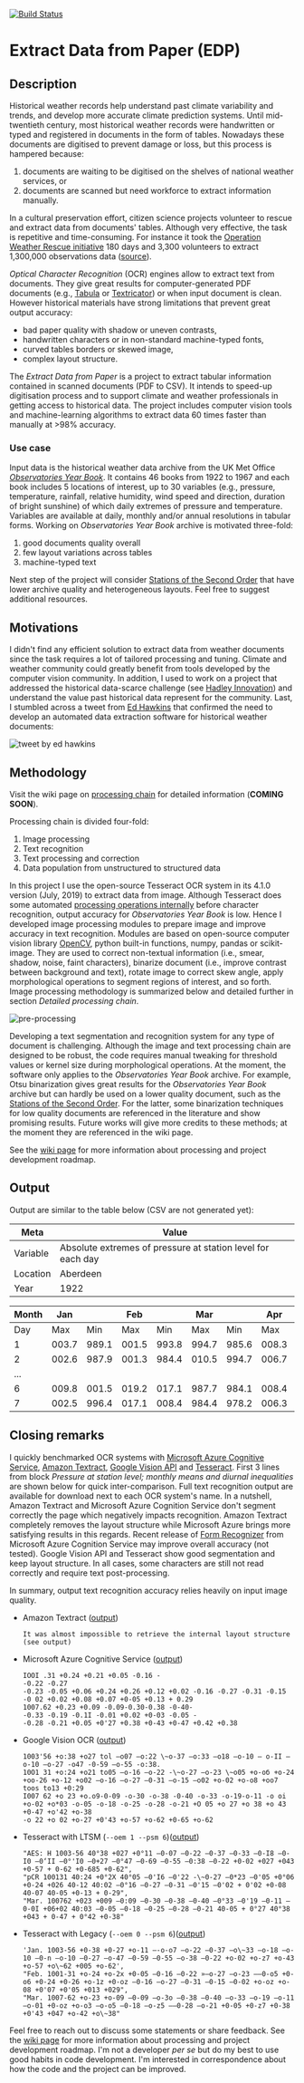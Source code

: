 [![Build Status](https://travis-ci.org/floriancochard/extract-data-from-paper.svg?branch=master)](https://travis-ci.org/floriancochard/extract-data-from-paper)

# Extract Data from Paper (EDP)
## Description


Historical weather records help understand past climate variability and trends, and develop more accurate climate prediction systems. Until mid-twentieth century, most historical weather records were handwritten or typed and registered in documents in the form of tables. Nowadays these documents are digitised to prevent damage or loss, but this process is hampered because:
1. documents are waiting to be digitised on the shelves of national weather services, or
2. documents are scanned but need workforce to extract information manually.

In a cultural preservation effort, citizen science projects volunteer to rescue and extract data from documents' tables. Although very effective, the task is repetitive and time-consuming. For instance it took the [Operation Weather Rescue initiative](https://www.zooniverse.org/projects/edh/weather-rescue) 180 days and 3,300 volunteers to extract 1,300,000 observations data ([source](https://www.zooniverse.org/projects/edh/weather-rescue/stats/?classification=month&comment=month)).

*Optical Character Recognition* (OCR) engines allow to extract text from documents. They give great results for computer-generated PDF documents (e.g., [Tabula](https://tabula.technology/) or [Textricator](https://textricator.mfj.io/)) or when input document is clean. However historical materials have strong limitations that prevent great output accuracy:
- bad paper quality with shadow or uneven contrasts,
- handwritten characters or in non-standard machine-typed fonts,
- curved tables borders or skewed image,
- complex layout structure.

The *Extract Data from Paper* is a project to extract tabular information contained in scanned documents (PDF to CSV). It intends to speed-up digitisation process and to support climate and weather professionals in getting access to historical data. The project includes computer vision tools and machine-learning algorithms to extract data 60 times faster than manually at >98% accuracy.

### Use case
Input data is the historical weather data archive from the UK Met Office *[Observatories Year Book](https://digital.nmla.metoffice.gov.uk/SO_5575296f-0406-49f5-89cb-54cd79486b75/)*. It contains 46 books from 1922 to 1967 and each book includes 5 locations of interest, up to 30 variables (e.g., pressure, temperature, rainfall, relative humidity, wind speed and direction, duration of bright sunshine) of which daily extremes of pressure and temperature. Variables are available at daily, monthly and/or annual resolutions in tabular forms. Working on *Observatories Year Book* archive is motivated three-fold:
1. good documents quality overall
2. few layout variations across tables
3. machine-typed text

Next step of the project will consider [Stations of the Second Order](https://digital.nmla.metoffice.gov.uk/SO_feb1a621-72a3-4501-a6d2-8af1a8abe545/) that have lower archive quality and heterogeneous layouts. Feel free to suggest additional resources.

## Motivations
I didn't find any efficient solution to extract data from weather documents since the task requires a lot of tailored processing and tuning. Climate and weather community could greatly benefit from tools developed by the computer vision community. In addition, I used to work on a project that addressed the historical data-scarce challenge (see [Hadley Innovation](https://hadley-innovation.herokuapp.com/)) and understand the value past historical data represent for the community. Last, I stumbled across a tweet from [Ed Hawkins](https://en.wikipedia.org/wiki/Ed_Hawkins_(scientist)) that confirmed the need to develop an automated data extraction software for historical weather documents:

![tweet by ed hawkins](./docs/png/tweet-ed-500px.png)


## Methodology
Visit the wiki page on [processing chain](https://github.com/floriancochard/extract-data-from-paper/wiki/Processing-chain) for detailed information (**COMING SOON**).

Processing chain is divided four-fold:
1. Image processing
2. Text recognition
3. Text processing and correction
4. Data population from unstructured to structured data

In this project I use the open-source Tesseract OCR system in its 4.1.0 version (July, 2019) to extract data from image. Although Tesseract does some automated [processing operations internally](https://github.com/tesseract-ocr/tesseract/wiki/ImproveQuality) before character recognition, output accuracy for *Observatories Year Book* is low. Hence I developed image processing modules to prepare image and improve accuracy in text recognition. Modules are based on open-source computer vision library [OpenCV](https://opencv.org/), python built-in functions, numpy, pandas or scikit-image. They are used to correct non-textual information (i.e., smear, shadow, noise, faint characters), binarize document (i.e., improve contrast between background and text), rotate image to correct skew angle, apply morphological operations to segment regions of interest, and so forth. Image processing methodology is summarized below and detailed further in section *Detailed processing chain*.

![pre-processing](./docs/png/preprocessing-chain-lr.png)

Developing a text segmentation and recognition system for any type of document is challenging. Although the image and text processing chain are designed to be robust, the code requires manual tweaking for threshold values or kernel size during morphological operations. At the moment, the software only applies to the *Observatories Year Book* archive. For example, Otsu binarization gives great results for the *Observatories Year Book* archive but can hardly be used on a lower quality document, such as the [Stations of the Second Order](https://digital.nmla.metoffice.gov.uk/SO_feb1a621-72a3-4501-a6d2-8af1a8abe545/). For the latter, some binarization techniques for low quality documents are referenced in the literature and show promising results. Future works will give more credits to these methods; at the moment they are referenced in the wiki page.

See the [wiki page](https://github.com/floriancochard/extract-data-from-paper/wiki/Processing-chain) for more information about processing and project development roadmap.

## Output
Output are similar to the table below (CSV are not generated yet):

|Meta|Value
|-|-
|Variable|Absolute extremes of pressure at station level for each day
|Location|Aberdeen
|Year|1922

|Month|Jan|   |Feb|   |Mar|   |Apr|   |May|   |Jun|   |Jul|   |Aug|   |Sep|   |Oct|   |Nov|   |Dec|   |
|-----|---|---|---|---|---|---|---|---|---|---|---|---|---|---|---|---|---|---|---|---|---|---|---|---|
|Day  |Max|Min|Max|Min|Max|Min|Max|Min|Max|Min|Max|Min|Max|Min|Max|Min|Max|Min|Max|Min|Max|Min|Max|Min|
|1|003.7|989.1|001.5|993.8|994.7|985.6|008.3|006.2|008.7|004.3|016.3|014.2|006.2|992.2|000.80|001.6|008.5|001.1|013.2|010.2|996.0|977|014.6|000.5|
|2|002.6|987.9|001.3|984.4|010.5|994.7|006.7|999.7|004.3|001.8|014.4|006.2|994.6|990.1|012.1|008.0|013.6|008.5|010.5|008.1|991.6|986.4|020.1|014.3|
|...
|6|009.8|001.5|019.2|017.1|987.7|984.1|008.4|006.2|017.9|011.4|015.9|014.8|996.0|974.86|012.8|009.5|027.1|020.7|025.4|016.4|991.2|979.3|021.9|010.6|
|7|002.5|996.4|017.1|008.4|984.4|978.2|006.3|002.3|018.8|017.0|015.2|012.7|009.3|992.6|009.8|009.1|028.4|025.9|027.2|025.3|999.4|981.9|021.8|012.3|


## Closing remarks

I quickly benchmarked OCR systems with [Microsoft Azure Cognitive Service](https://azure.microsoft.com/en-us/services/cognitive-services/computer-vision/), [Amazon Textract](https://aws.amazon.com/textract/), [Google Vision API](https://cloud.google.com/vision/docs/ocr) and [Tesseract](https://opensource.google/projects/tesseract). First 3 lines from block *Pressure at station level; monthly means and diurnal inequalities* are shown below for quick inter-comparison. Full text recognition output are available for download next to each OCR system's name. In a nutshell, Amazon Textract and Microsoft Azure Cognition Service don't segment correctly the page which negatively impacts recognition. Amazon Textract completely removes the layout structure while Microsoft Azure brings more satisfying results in this regards. Recent release of [Form Recognizer](https://azure.microsoft.com/en-us/services/cognitive-services/form-recognizer/) from Microsoft Azure Cognition Service may improve overall accuracy (not tested). Google Vision API and Tesseract show good segmentation and keep layout structure. In all cases, some characters are still not read correctly and require text post-processing.

In summary, output text recognition accuracy relies heavily on input image quality.

- Amazon Textract ([output](./docs/txt/amazon-textract.txt))

  `It was almost impossible to retrieve the internal layout structure (see output)`

- Microsoft Azure Cognitive Service ([output](./docs/txt/microsoft-azure.txt))
  ```
  IOOI .31 +0.24 +0.21 +0.05 -0.16 -
  -0.22 -0.27
  -0.23 -0.05 +0.06 +0.24 +0.26 +0.12 +0.02 -0.16 -0.27 -0.31 -0.15 -0 02 +0.02 +0.08 +0.07 +0-05 +0.13 + 0.29
  1007.62 +0.23 +0.09 -0.09-0.30-0.38 -0-40-
  -0.33 -0.19 -0.1I -0.01 +0.02 +0-03 -0.05 -
  -0.28 -0.21 +0.05 +0'27 +0.38 +0-43 +0-47 +0.42 +0.38
  ```

- Google Vision OCR ([output](./docs/txt/google-vision.txt))
  ```
  1003'56 +o:38 +o27 tol —о07 —о:22 \~о-37 —о:33 —о18 —о-10 — о-II —о-10 —о-27 -о47 -0-59 —о-55 -о:38.
  10O1 31 +o:24 +o21 to05 —о-16 —о-22 -\~о-27 —о-23 \~о05 +o-об +o-24 +oо-26 +o-12 +о02 —о-16 —о-27 —0-31 —о-15 —о02 +o-02 +o-o8 +oo7 toos to13 +0:29
  I007 62 +o 23 +o.o9-0-09 -o-30 -o-38 -0-40 -o-33 -o-19-o-11 -o oi +o-02 +o*03 -o-05 -o-18 -o-25 -o-28 -o-21 +O 05 +o 27 +o 38 +o 43 +0-47 +o'42 +o-38
  -o 22 +o 02 +o-27 +0'43 +o-57 +o-62 +0-65 +o-62  
  ```

- Tesseract with LTSM (`--oem 1 --psm 6`)([output](./docs/txt/tesseract_OEM1.txt))
  ```
  "AES: H 1003-56 40°38 +027 +0°11 —0-07 —0-22 —0-37 —0-33 —0-I8 —0-I0 —0‘II —0°'I0 —0+27 —0°47 —0-69 —0-55 —0:38 —0-22 +0-02 +027 +043 +0-57 + 0-62 +0-685 +0-62",
  "pCR 100131 40:24 +0°2X 40°05 —0'I6 —0'22 -\~0-27 —0*23 —0'05 +0°06 +0-24 +026 40-12 40:02 —0°16 —0-27 —0-31 —0'15 —0'02 + 0'02 +0-08 40-07 40-05 +0-13 + 0-29",
  "Mar. 100762 +023 +009 —0:09 —0-30 —0-38 —0-40 —0°33 —0'19 —0-11 —0-0I +06+02 40:03 —0-05 —0-18 —0-25 —0-28 —0-21 40-05 + 0°27 40°38 +043 + 0-47 + 0°42 +0-38"
  ```

- Tesseract with Legacy (`--oem 0 --psm 6`)([output](./docs/txt/tesseract_OEM0.txt))
  ```
  'Jan. 1003-56 +0-38 +0-27 +o-11 —-o-o7 —o-22 —0-37 —o\~33 —o-18 —o-10 —0-n —o-10 —0-27 —o-47 —0-59 —0-55 —o-38 —0-22 +o-02 +o-z7 +o-43 +o-57 +o\~62 +005 +o-62',
  "Feb. 1001-31 +o-24 +o-2x +0-05 —0-16 —0-22 »—o-27 —o-23 ——0-o5 +0-o6 +0-24 +0-26 +o-1z +0-oz —0-16 —o-27 —0-31 —0-15 —0-02 +o-oz +o-08 +0'07 +0'05 +013 +029",
  "Mar. 1007-62 +o-23 +o-09 —0-09 —o-3o —0-38 —0-40 —o-33 —o-19 —o-11 —o-01 +0-oz +o-o3 —o-o5 —0-18 —o-z5 ——0-28 —o-21 +0-05 +0-z7 +0-38 +0'43 +047 +o-42 +o\~38"
  ```

Feel free to reach out to discuss some statements or share feedback. See the [wiki page](https://github.com/floriancochard/extract-data-from-paper/wiki/Processing-chain) for more information about processing and project development roadmap. I'm not a developer *per se* but do my best to use good habits in code development. I'm interested in correspondence about how the code and the project can be improved.
